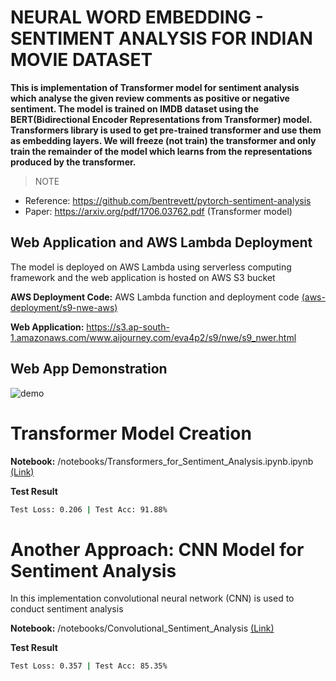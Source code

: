 # NEURAL WORD EMBEDDING - SENTIMENT ANALYSIS FOR INDIAN MOVIE DATASET

**This is implementation of Transformer model for sentiment analysis which analyse the given review comments as positive or negative sentiment. The model is trained on IMDB dataset using the BERT(Bidirectional Encoder Representations from Transformer) model. Transformers library is used to get pre-trained transformer and use them as embedding layers. We will freeze (not train) the transformer and only train the remainder of the model which learns from the representations produced by the transformer.**

> NOTE
- Reference: https://github.com/bentrevett/pytorch-sentiment-analysis
- Paper: https://arxiv.org/pdf/1706.03762.pdf (Transformer model)

## Web Application and AWS Lambda Deployment

The model is deployed on AWS Lambda using serverless computing framework and the web application is hosted on AWS S3 bucket

**AWS Deployment Code:** AWS Lambda function and deployment code [(aws-deployment/s9-nwe-aws)](aws-deployment/s9-nwe-aws)
 
**Web Application:** https://s3.ap-south-1.amazonaws.com/www.aijourney.com/eva4p2/s9/nwe/s9_nwer.html

## Web App Demonstration

![demo](doc_images/s9_demo_nwe.gif)


# Transformer Model Creation

**Notebook:** /notebooks/Transformers_for_Sentiment_Analysis.ipynb.ipynb [(Link)](notebooks/Transformers_for_Sentiment_Analysis.ipynb)

**Test Result**
```bash
Test Loss: 0.206 | Test Acc: 91.88%
```

# Another Approach: CNN Model for Sentiment Analysis
In this implementation convolutional neural network (CNN) is used to conduct sentiment analysis

**Notebook:** /notebooks/Convolutional_Sentiment_Analysis [(Link)](notebooks/Convolutional_Sentiment_Analysis.ipynb)

**Test Result**
```bash
Test Loss: 0.357 | Test Acc: 85.35%
```






